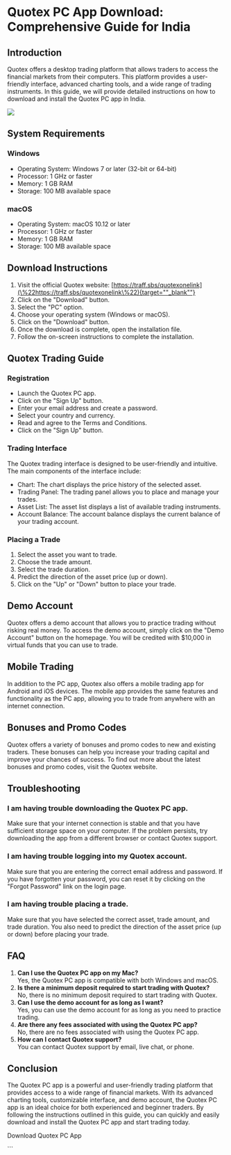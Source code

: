 # Quotex PC App Download: Comprehensive Guide for India

## Introduction

Quotex offers a desktop trading platform that allows traders to access
the financial markets from their computers. This platform provides a
user-friendly interface, advanced charting tools, and a wide range of
trading instruments. In this guide, we will provide detailed
instructions on how to download and install the Quotex PC app in India.

[![](https://static.quotex.io/files/10_en/300_250.jpg)](https://traff.sbs/brokerqxlid)

## System Requirements

### Windows

-   Operating System: Windows 7 or later (32-bit or 64-bit)
-   Processor: 1 GHz or faster
-   Memory: 1 GB RAM
-   Storage: 100 MB available space

### macOS

-   Operating System: macOS 10.12 or later
-   Processor: 1 GHz or faster
-   Memory: 1 GB RAM
-   Storage: 100 MB available space

## Download Instructions

1.  Visit the official Quotex website:
    [https://traff.sbs/quotexonelink](\%22https://traff.sbs/quotexonelink\%22){target=""_blank""}
2.  Click on the "Download" button.
3.  Select the "PC" option.
4.  Choose your operating system (Windows or macOS).
5.  Click on the "Download" button.
6.  Once the download is complete, open the installation file.
7.  Follow the on-screen instructions to complete the installation.

## Quotex Trading Guide

### Registration

-   Launch the Quotex PC app.
-   Click on the "Sign Up" button.
-   Enter your email address and create a password.
-   Select your country and currency.
-   Read and agree to the Terms and Conditions.
-   Click on the "Sign Up" button.

### Trading Interface

The Quotex trading interface is designed to be user-friendly and
intuitive. The main components of the interface include:

-   Chart: The chart displays the price history of the selected asset.
-   Trading Panel: The trading panel allows you to place and manage your
    trades.
-   Asset List: The asset list displays a list of available trading
    instruments.
-   Account Balance: The account balance displays the current balance of
    your trading account.

### Placing a Trade

1.  Select the asset you want to trade.
2.  Choose the trade amount.
3.  Select the trade duration.
4.  Predict the direction of the asset price (up or down).
5.  Click on the "Up" or "Down" button to place your trade.

## Demo Account

Quotex offers a demo account that allows you to practice trading without
risking real money. To access the demo account, simply click on the
"Demo Account" button on the homepage. You will be credited with
\$10,000 in virtual funds that you can use to trade.

## Mobile Trading

In addition to the PC app, Quotex also offers a mobile trading app for
Android and iOS devices. The mobile app provides the same features and
functionality as the PC app, allowing you to trade from anywhere with an
internet connection.

## Bonuses and Promo Codes

Quotex offers a variety of bonuses and promo codes to new and existing
traders. These bonuses can help you increase your trading capital and
improve your chances of success. To find out more about the latest
bonuses and promo codes, visit the Quotex website.

## Troubleshooting

### I am having trouble downloading the Quotex PC app.

Make sure that your internet connection is stable and that you have
sufficient storage space on your computer. If the problem persists, try
downloading the app from a different browser or contact Quotex support.

### I am having trouble logging into my Quotex account.

Make sure that you are entering the correct email address and password.
If you have forgotten your password, you can reset it by clicking on the
"Forgot Password" link on the login page.

### I am having trouble placing a trade.

Make sure that you have selected the correct asset, trade amount, and
trade duration. You also need to predict the direction of the asset
price (up or down) before placing your trade.

## FAQ

1.  **Can I use the Quotex PC app on my Mac?**\
    Yes, the Quotex PC app is compatible with both Windows and macOS.
2.  **Is there a minimum deposit required to start trading with
    Quotex?**\
    No, there is no minimum deposit required to start trading with
    Quotex.
3.  **Can I use the demo account for as long as I want?**\
    Yes, you can use the demo account for as long as you need to
    practice trading.
4.  **Are there any fees associated with using the Quotex PC app?**\
    No, there are no fees associated with using the Quotex PC app.
5.  **How can I contact Quotex support?**\
    You can contact Quotex support by email, live chat, or phone.

## Conclusion

The Quotex PC app is a powerful and user-friendly trading platform that
provides access to a wide range of financial markets. With its advanced
charting tools, customizable interface, and demo account, the Quotex PC
app is an ideal choice for both experienced and beginner traders. By
following the instructions outlined in this guide, you can quickly and
easily download and install the Quotex PC app and start trading today.

Download Quotex PC App

\`\`\`

